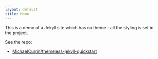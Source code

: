 ```yaml
---
layout: default
title: Home
---
```


This is a demo of a Jekyll site which has no theme - all the styling is set in the project.

See the repo:

- [MichaelCurrin/themeless-jekyll-quickstart](https://github.com/MichaelCurrin/themeless-jekyll-quickstart/)
